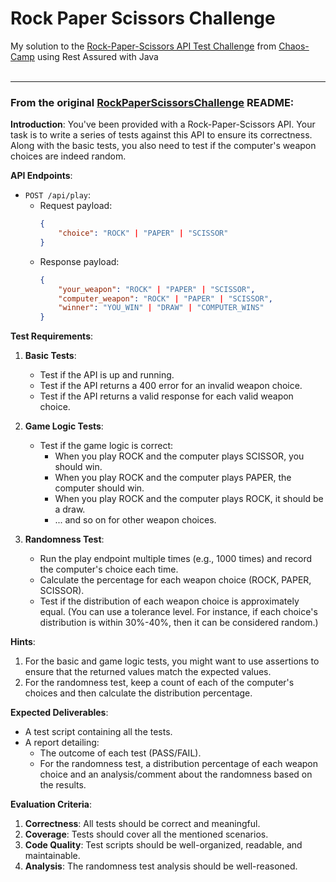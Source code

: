 # Rock Paper Scissors Challenge

My solution to the [Rock-Paper-Scissors API Test Challenge](https://github.com/Chaos-Camp/RockPaperScissorsChallenge) from [Chaos-Camp](https://github.com/Chaos-Camp) using Rest Assured with Java  
&nbsp;  
***
### From the original [RockPaperScissorsChallenge](https://github.com/Chaos-Camp/RockPaperScissorsChallenge) README:
**Introduction**:
You've been provided with a Rock-Paper-Scissors API. Your task is to write a series of tests against this API to ensure its correctness. Along with the basic tests, you also need to test if the computer's weapon choices are indeed random.

**API Endpoints**:

- `POST /api/play`: 
    - Request payload: 
        ```json
        {
            "choice": "ROCK" | "PAPER" | "SCISSOR"
        }
        ```
    - Response payload:
        ```json
        {
            "your_weapon": "ROCK" | "PAPER" | "SCISSOR",
            "computer_weapon": "ROCK" | "PAPER" | "SCISSOR",
            "winner": "YOU_WIN" | "DRAW" | "COMPUTER_WINS"
        }
        ```

**Test Requirements**:

1. **Basic Tests**:
    - Test if the API is up and running.
    - Test if the API returns a 400 error for an invalid weapon choice.
    - Test if the API returns a valid response for each valid weapon choice.

2. **Game Logic Tests**:
    - Test if the game logic is correct:
        - When you play ROCK and the computer plays SCISSOR, you should win.
        - When you play ROCK and the computer plays PAPER, the computer should win.
        - When you play ROCK and the computer plays ROCK, it should be a draw.
        - ... and so on for other weapon choices.

3. **Randomness Test**:
    - Run the play endpoint multiple times (e.g., 1000 times) and record the computer's choice each time.
    - Calculate the percentage for each weapon choice (ROCK, PAPER, SCISSOR).
    - Test if the distribution of each weapon choice is approximately equal. (You can use a tolerance level. For instance, if each choice's distribution is within 30%-40%, then it can be considered random.)

**Hints**:

1. For the basic and game logic tests, you might want to use assertions to ensure that the returned values match the expected values.
2. For the randomness test, keep a count of each of the computer's choices and then calculate the distribution percentage.

**Expected Deliverables**:

- A test script containing all the tests.
- A report detailing:
    - The outcome of each test (PASS/FAIL).
    - For the randomness test, a distribution percentage of each weapon choice and an analysis/comment about the randomness based on the results.

**Evaluation Criteria**:

1. **Correctness**: All tests should be correct and meaningful.
2. **Coverage**: Tests should cover all the mentioned scenarios.
3. **Code Quality**: Test scripts should be well-organized, readable, and maintainable.
4. **Analysis**: The randomness test analysis should be well-reasoned.
